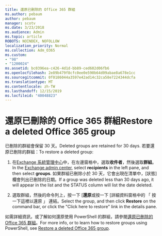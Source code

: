 ```yaml
---
title: 還原已刪除的 Office 365 群組
ms.author: pebaum
author: pebaum
manager: scotv
ms.date: 3/23/2018
ms.audience: Admin
ms.topic: article
ROBOTS: NOINDEX, NOFOLLOW
localization_priority: Normal
ms.collection: Adm_O365
ms.custom:
- "98"
- "1200024"
ms.assetid: bc0396ea-c426-4d1d-bb89-ced602d06fb6
ms.openlocfilehash: 2e89b479f8cfc0ee0e590b64d09abae8a678e1cc
ms.sourcegitcommit: 0f0186044a3597e42ad14c32ca58e7224344dcfa
ms.translationtype: MT
ms.contentlocale: zh-TW
ms.lasthandoff: 12/15/2019
ms.locfileid: "40048823"
---
```

# <a name="restore-a-deleted-office-365-group"></a><span data-ttu-id="e8af0-102">還原已刪除的 Office 365 群組</span><span class="sxs-lookup"><span data-stu-id="e8af0-102">Restore a deleted Office 365 group</span></span>

<span data-ttu-id="e8af0-103">已刪除的群組會保留 30 天。</span><span class="sxs-lookup"><span data-stu-id="e8af0-103">Deleted groups are retained for 30 days.</span></span> <span data-ttu-id="e8af0-104">若要還原已刪除的群組：</span><span class="sxs-lookup"><span data-stu-id="e8af0-104">To restore a deleted group:</span></span>
  
1. <span data-ttu-id="e8af0-105">在[Exchange 系統管理中心](https://outlook.office365.com/ecp/)中，在左邊窗格中，選取**收件者**，然後選取**群組**。</span><span class="sxs-lookup"><span data-stu-id="e8af0-105">In the [Exchange admin center](https://outlook.office365.com/ecp/), select **recipients** in the left pane, and then select **groups**.</span></span> <span data-ttu-id="e8af0-106">如果群組已刪除小於 30 天，它會出現在清單中，[狀態] 欄會列出已刪除的日期。</span><span class="sxs-lookup"><span data-stu-id="e8af0-106">If a group was deleted less than 30 days ago, it will appear in the list and the STATUS column will list the date deleted.</span></span>

2. <span data-ttu-id="e8af0-107">選取群組，然後的命令列上，按一下 [**還原**或按一下 [詳細資料窗格中的 「 按一下這裡以還原 」 連結。</span><span class="sxs-lookup"><span data-stu-id="e8af0-107">Select the group, and then click **Restore** on the command bar, or click the "Click here to restore" link in the details pane.</span></span>

<span data-ttu-id="e8af0-108">如需詳細資訊，或了解如何還原使用 PowerShell 的群組，請參閱[還原已刪除的 Office 365 群組](https://go.microsoft.com/fwlink/?linkid=867802)。</span><span class="sxs-lookup"><span data-stu-id="e8af0-108">For more info, or to learn how to restore groups using PowerShell, see [Restore a deleted Office 365 group](https://go.microsoft.com/fwlink/?linkid=867802).</span></span>
  